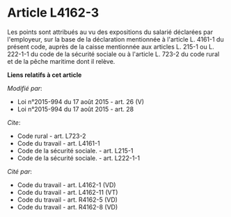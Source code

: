 # Article L4162-3

Les points sont attribués au vu des expositions du salarié déclarées par l'employeur, sur la base de la déclaration
mentionnée à l'article L. 4161-1 du présent code, auprès de la caisse mentionnée aux articles L. 215-1 ou L. 222-1-1 du code
de la sécurité sociale ou à l'article L. 723-2 du code rural et de la pêche maritime dont il relève.

**Liens relatifs à cet article**

_Modifié par_:

  - Loi n°2015-994 du 17 août 2015 - art. 26 (V)
  - Loi n°2015-994 du 17 août 2015 - art. 28

_Cite_:

  - Code rural - art. L723-2
  - Code du travail - art. L4161-1
  - Code de la sécurité sociale. - art. L215-1
  - Code de la sécurité sociale. - art. L222-1-1

_Cité par_:

  - Code du travail - art. L4162-1 (VD)
  - Code du travail - art. L4162-11 (VT)
  - Code du travail - art. R4162-5 (VD)
  - Code du travail - art. R4162-8 (VD)
